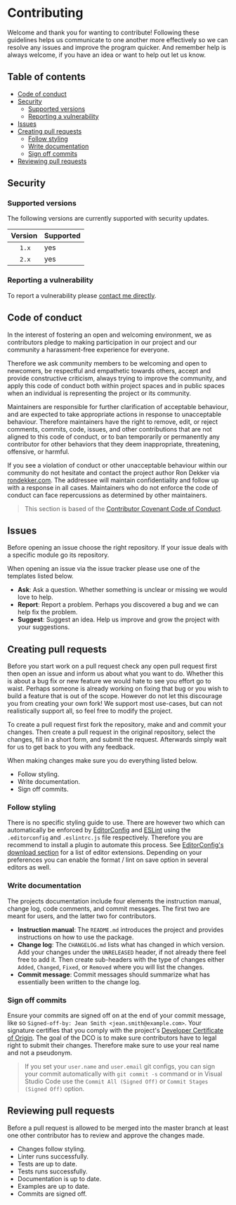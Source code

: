 # Contributing

Welcome and thank you for wanting to contribute! Following these guidelines helps us communicate to one another more effectively so we can resolve any issues and improve the program quicker. And remember help is always welcome, if you have an idea or want to help out let us know.

## Table of contents

- [Code of conduct](#code-of-conduct)
- [Security](#security)
  - [Supported versions](#supported-versions)
  - [Reporting a vulnerability](#reporting-a-vulnerability)
- [Issues](#issues)
- [Creating pull requests](#creating-pull-requests)
  - [Follow styling](#follow-styling)
  - [Write documentation](#write-documentation)
  - [Sign off commits](#sign-off-commits)
- [Reviewing pull requests](#reviewing-pull-requests)

## Security

### Supported versions

The following versions are currently supported with security updates.

| Version       | Supported |
| ------------- | --------- |
| &#8195; `1.x` | yes       |
| &#8195; `2.x` | yes       |

### Reporting a vulnerability

To report a vulnerability please [contact me directly](https://rondekker.com/#contact).

## Code of conduct

In the interest of fostering an open and welcoming environment, we as contributors pledge to making participation in our project and our community a harassment-free experience for everyone.

Therefore we ask community members to be welcoming and open to newcomers, be respectful and empathetic towards others, accept and provide constructive criticism, always trying to improve the community, and apply this code of conduct both within project spaces and in public spaces when an individual is representing the project or its community.

Maintainers are responsible for further clarification of acceptable behaviour, and are expected to take appropriate actions in response to unacceptable behaviour. Therefore maintainers have the right to remove, edit, or reject comments, commits, code, issues, and other contributions that are not aligned to this code of conduct, or to ban temporarily or permanently any contributor for other behaviors that they deem inappropriate, threatening, offensive, or harmful.

If you see a violation of conduct or other unacceptable behaviour within our community do not hesitate and contact the project author Ron Dekker via [rondekker.com](https://www.rondekker.com). The addressee will maintain confidentiality and follow up with a response in all cases. Maintainers who do not enforce the code of conduct can face repercussions as determined by other maintainers.

> This section is based of the [Contributor Covenant Code of Conduct](https://www.contributor-covenant.org/version/1/4/code-of-conduct).

## Issues

Before opening an issue choose the right repository. If your issue deals with a specific module go its repository.

When opening an issue via the issue tracker please use one of the templates listed below.

- **Ask**: Ask a question. Whether something is unclear or missing we would love to help.
- **Report**: Report a problem. Perhaps you discovered a bug and we can help fix the problem.
- **Suggest**: Suggest an idea. Help us improve and grow the project with your suggestions.

## Creating pull requests

Before you start work on a pull request check any open pull request first then open an issue and inform us about what you want to do. Whether this is about a bug fix or new feature we would hate to see you effort go to waist. Perhaps someone is already working on fixing that bug or you wish to build a feature that is out of the scope. However do not let this discourage you from creating your own fork! We support most use-cases, but can not realistically support all, so feel free to modify the project.

To create a pull request first fork the repository, make and and commit your changes. Then create a pull request in the original repository, select the changes, fill in a short form, and submit the request. Afterwards simply wait for us to get back to you with any feedback.

When making changes make sure you do everything listed below.

- Follow styling.
- Write documentation.
- Sign off commits.

### Follow styling

There is no specific styling guide to use. There are however two which can automatically be enforced by [EditorConfig](https://editorconfig.org) and [ESLint](https://eslint.org) using the `.editorconfig` and `.eslintrc.js` file respectively. Therefore you are recommend to install a plugin to automate this process. See [EditorConfig's download section](https://editorconfig.org/#download) for a list of editor extensions. Depending on your preferences you can enable the format / lint on save option in several editors as well.

### Write documentation

The projects documentation include four elements the instruction manual, change log, code comments, and commit messages. The first two are meant for users, and the latter two for contributors.

- **Instruction manual**: The `README.md` introduces the project and provides instructions on how to use the package.
- **Change log**: The `CHANGELOG.md` lists what has changed in which version. Add your changes under the `UNRELEASED` header, if not already there feel free to add it. Then create sub-headers with the type of changes either `Added`, `Changed`, `Fixed`, or `Removed` where you will list the changes.
- **Commit message**: Commit messages should summarize what has essentially been written to the change log.

### Sign off commits

Ensure your commits are signed off on at the end of your commit message, like so `Signed-off-by: Jean Smith <jean.smith@example.com>`. Your signature certifies that you comply with the project's [Developer Certificate of Origin](/DCO). The goal of the DCO is to make sure contributors have to legal right to submit their changes. Therefore make sure to use your real name and not a pseudonym.

> If you set your `user.name` and `user.email` git configs, you can sign your commit automatically with `git commit -s` command or in Visual Studio Code use the `Commit All (Signed Off)` or `Commit Stages (Signed Off)` option.

## Reviewing pull requests

Before a pull request is allowed to be merged into the master branch at least one other contributor has to review and approve the changes made.

- Changes follow styling.
- Linter runs successfully.
- Tests are up to date.
- Tests runs successfully.
- Documentation is up to date.
- Examples are up to date.
- Commits are signed off.
